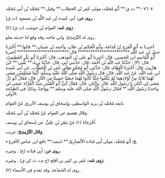 ٧٦٠٧ -** ت ق:** أَبُو مُحَمَّد، مولى عُمَر بْن الخطاب،** وقيل:** مُحَمَّد بْن أَبي مُحَمَّد.

**روى عن:** أبي عُبَيدة بْن عَبد اللَّهِ بْن مسعود (ت ق) .

**رَوَى عَنه:** العوام بْن حوشب (ت ق) (٢) .

روى له التِّرْمِذِيّ، وابن ماجه، وقد وقع لنا حديثه بعلو.

أخبرنا به أَبُو الْفَرَجِ بْنُ قُدَامَةَ، وأَبُو الْغَنَائِمِ بْن علان، وأحمد بْن شيبان،** قالوا:** أَخْبَرَنَا حنبل بْن عَبد اللَّهِ،************************ قال:************************ أخبرنا أَبُو الْقَاسِمِ ابن الحصين، قال: أخبرنا أَبُو علي بْن المذهب، قال: أَخْبَرَنَا أَبُو بَكْرٍ القَطِيعِيّ، قال: (٣) : حَدَّثَنَا عَبد اللَّهِ بْن أَحْمَدَ، قال: حَدَّثني أَبِي، قال: حَدَّثَنَا يَزِيدُ،** يَعْنِي:** ابْنَ هَارُونَ، قال: أَخْبَرَنَا الْعَوَّامُ، قال: حَدَّثَنِي أَبُو مُحَمَّدٍ مَوْلَى عُمَر بْنِ الْخَطَّابِ، عَن أبي عُبَيدة ابن عَبد اللَّه، عَنْ عَبد اللَّهِ، قال: قال رَسُولُ اللَّهِ صَلَّى اللَّهُ عَلَيْهِ وسَلَّمَ: أَيُّمَا مُسْلِمَيْنِ مَضَى لَهُمَا ثَلاثَةٌ مِنْ أَوْلادِهِمَا لَمْ يَبْلُغُوا حِنْثًا كَانُوا لَهُمَا حِصْنًا حَصِينًا مِنَ النَّارِ. قال: فَقَالَ أَبُو ذَرٍّ: مَضَى لِي اثْنَانِ يَا رَسُولَ اللَّهِ. قال: واثْنَانِ. قال: فَقَالَ أُبَيٌّ أَبُو الْمُنْذِرِ سَيِّدُ الْقُرَّاءِ: مَضَى لي واحديَا رَسُول اللَّهِ،** فَقَالَ رَسُولُ اللَّهِ صلى الله عليه وسلم:** ووَاحِدٌ، وذَلِكَ فِي الصَّدْمَةِ الأُولَى.

تابعه مُحَمَّد بْن يزيد الواسطي، وإسحاق بْن يوسف الأزرق عَنْ العوام.

وَقَال هشيم عن العوام عَنْ مُحَمَّد بْن أَبي مُحَمَّد.

أَخْرَجَاهُ (١) عَنْ نَصْرِ بْنِ عَلِيٍّ، عن إسحاق بْن يوسف.

**وَقَال التِّرْمِذِيّ:** غريب.

**• ع:** أَبُو مُحَمَّد، مولى أَبِي قتادة الأَنْصارِيّ،** اسمه:** نافع ابن عباس الأقرع.

**روى عن:** أَبِي قتادة (ع) ، وغيره.

**رَوَى عَنه:** عُمَر بن كثير بن أفلح (خ م د ت كن ق) ، وغيره.

روى له الجماعة. وقد تقدم فِي الأَسماء (٢) .